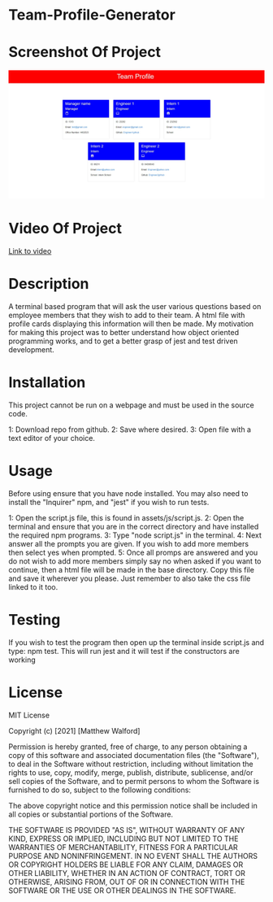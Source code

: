 # Team-Profile-Generator

# Screenshot Of Project

<img src="./assets/images/screenshot.jpg" alt="A picture of the product in action">

# Video Of Project

<a href="https://drive.google.com/file/d/1YbjHv5TBf9WR5LEpj8hXHNRCxJhUC7dA/view?usp=sharing">Link to video</a>

# Description

A terminal based program that will ask the user various questions based on employee members that they wish to add to their team. A html file with profile cards displaying this information will then be made.
My motivation for making this project was to better understand how object oriented programming works, and to get a better grasp of jest and test driven development.

# Installation

This project cannot be run on a webpage and must be used in the source code.

1: Download repo from github. 2: Save where desired. 3: Open file with a text editor of your choice.

# Usage

Before using ensure that you have node installed. You may also need to install the "Inquirer" npm, and "jest" if you wish to run tests.

1: Open the script.js file, this is found in assets/js/script.js. 2: Open the terminal and ensure that you are in the correct directory and have installed the required npm programs. 3: Type "node script.js" in the terminal. 4: Next answer all the prompts you are given. If you wish to add more members then select yes when prompted. 5: Once all promps are answered and you do not wish to add more members simply say no when asked if you want to continue, then a html file will be made in the base directory. Copy this file and save it wherever you please. Just remember to also take the css file linked to it too.

# Testing

If you wish to test the program then open up the terminal inside script.js and type: npm test.
This will run jest and it will test if the constructors are working

# License

MIT License

Copyright (c) [2021] [Matthew Walford]

Permission is hereby granted, free of charge, to any person obtaining a copy of this software and associated documentation files (the "Software"), to deal in the Software without restriction, including without limitation the rights to use, copy, modify, merge, publish, distribute, sublicense, and/or sell copies of the Software, and to permit persons to whom the Software is furnished to do so, subject to the following conditions:

The above copyright notice and this permission notice shall be included in all copies or substantial portions of the Software.

THE SOFTWARE IS PROVIDED "AS IS", WITHOUT WARRANTY OF ANY KIND, EXPRESS OR IMPLIED, INCLUDING BUT NOT LIMITED TO THE WARRANTIES OF MERCHANTABILITY, FITNESS FOR A PARTICULAR PURPOSE AND NONINFRINGEMENT. IN NO EVENT SHALL THE AUTHORS OR COPYRIGHT HOLDERS BE LIABLE FOR ANY CLAIM, DAMAGES OR OTHER LIABILITY, WHETHER IN AN ACTION OF CONTRACT, TORT OR OTHERWISE, ARISING FROM, OUT OF OR IN CONNECTION WITH THE SOFTWARE OR THE USE OR OTHER DEALINGS IN THE SOFTWARE.